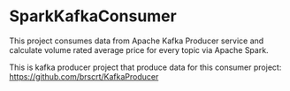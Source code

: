 # SparkKafkaConsumer

This project consumes data from Apache Kafka Producer service and calculate volume rated average price for every topic via Apache Spark.

This is kafka producer project that produce data for this consumer project: https://github.com/brscrt/KafkaProducer

